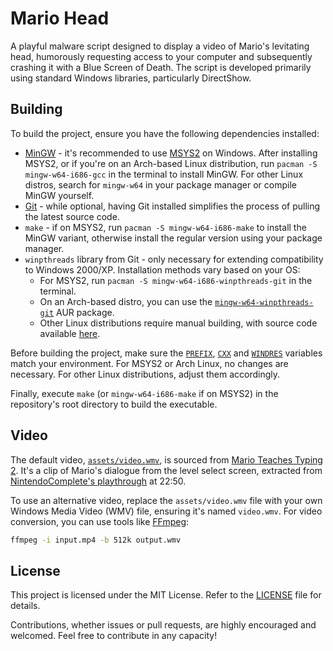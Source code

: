 # Mario Head
A playful malware script designed to display a video of Mario's levitating head, humorously requesting access to your computer and subsequently crashing it with a Blue Screen of Death. The script is developed primarily using standard Windows libraries, particularly DirectShow.

## Building
To build the project, ensure you have the following dependencies installed:
- [MinGW](https://en.wikipedia.org/wiki/MinGW) - it's recommended to use [MSYS2](https://www.msys2.org/) on Windows. After installing MSYS2, or if you're on an Arch-based Linux distribution, run `pacman -S mingw-w64-i686-gcc` in the terminal to install MinGW. For other Linux distros, search for `mingw-w64` in your package manager or compile MinGW yourself.
- [Git](https://git-scm.com/) - while optional, having Git installed simplifies the process of pulling the latest source code.
- `make` - if on MSYS2, run `pacman -S mingw-w64-i686-make` to install the MinGW variant, otherwise install the regular version using your package manager.
- `winpthreads` library from Git - only necessary for extending compatibility to Windows 2000/XP. Installation methods vary based on your OS:
    - For MSYS2, run `pacman -S mingw-w64-i686-winpthreads-git` in the terminal.
    - On an Arch-based distro, you can use the [`mingw-w64-winpthreads-git`](https://aur.archlinux.org/packages/mingw-w64-winpthreads-git/) AUR package.
    - Other Linux distributions require manual building, with source code available [here](https://sourceforge.net/p/mingw-w64/mingw-w64).

Before building the project, make sure the [`PREFIX`](Makefile#L2), [`CXX`](Makefile#L4) and [`WINDRES`](Makefile#L8) variables match your environment. For MSYS2 or Arch Linux, no changes are necessary. For other Linux distributions, adjust them accordingly.

Finally, execute `make` (or `mingw-w64-i686-make` if on MSYS2) in the repository's root directory to build the executable.

## Video
The default video, [`assets/video.wmv`](assets/video.wmv), is sourced from [Mario Teaches Typing 2](https://www.mariowiki.com/Mario_Teaches_Typing_2). It's a clip of Mario's dialogue from the level select screen, extracted from [NintendoComplete's playthrough](https://youtu.be/PjyChE4NFXk?t=1370) at 22:50.

To use an alternative video, replace the `assets/video.wmv` file with your own Windows Media Video (WMV) file, ensuring it's named `video.wmv`. For video conversion, you can use tools like [FFmpeg](https://ffmpeg.org/):

```sh
ffmpeg -i input.mp4 -b 512k output.wmv
```

## License
This project is licensed under the MIT License. Refer to the [LICENSE](LICENSE) file for details.

Contributions, whether issues or pull requests, are highly encouraged and welcomed. Feel free to contribute in any capacity!
